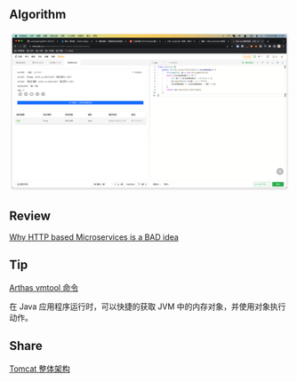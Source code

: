 ## Algorithm

![test](../../images/ming-2022-11-20-lc.png)

## Review

[Why HTTP based Microservices is a BAD idea](https://habitual-consonant-4d8.notion.site/Why-HTTP-based-Microservice-is-a-BAD-idea-0c5843b222fc49ecaeddc2434a70b123)


## Tip

[Arthas vmtool 命令](https://arthas.aliyun.com/doc/vmtool.html)

在 Java 应用程序运行时，可以快捷的获取 JVM 中的内存对象，并使用对象执行动作。

## Share

[Tomcat 整体架构](https://qingming.notion.site/Tomcat-1-76cbf48dd4484f8197a4e7c1ad4c4d7f)
